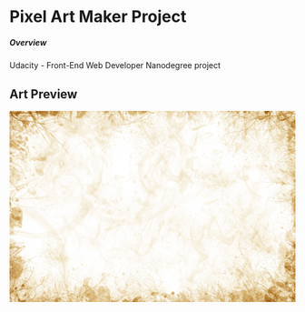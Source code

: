 # Pixel Art Maker Project

##### Overview

Udacity - Front-End Web Developer Nanodegree project



## Art Preview

![Preview Work](pic4.jpg)
